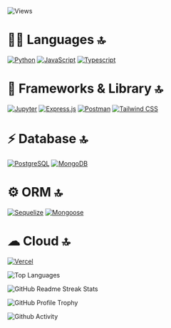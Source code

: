 
![Views](https://hits.seeyoufarm.com/api/count/incr/badge.svg?url=https%3A%2F%2Fgithub.com%2Fvixhnuchandran1212%2Fhit-counter)

# 👩‍💻 Languages 🔝
[![Python](https://img.shields.io/badge/Python-FFD43B?style=for-the-badge&logo=python&logoColor=blue)](https://www.python.org/)
[![JavaScript](https://img.shields.io/badge/JavaScript-323330?style=for-the-badge&logo=javascript&logoColor=F7DF1E)](https://developer.mozilla.org/en-US/docs/Web/JavaScript)
[![Typescript](https://img.shields.io/badge/TypeScript-007ACC?style=for-the-badge&logo=typescript&logoColor=white)](https://www.typescriptlang.org/)

# 🚀 Frameworks & Library 🔝
[![Jupyter](https://img.shields.io/badge/Jupyter-F37626.svg?&style=for-the-badge&logo=Jupyter&logoColor=white)](https://jupyter.org/)
[![Express.js](https://img.shields.io/badge/Express%20js-000000?style=for-the-badge&logo=express&logoColor=white)](https://expressjs.com/)
[![Postman](https://img.shields.io/badge/Postman-FF6C37?style=for-the-badge&logo=Postman&logoColor=white)](https://www.postman.com/)
[![Tailwind CSS](https://img.shields.io/badge/Tailwind_CSS-38B2AC?style=for-the-badge&logo=tailwind-css&logoColor=white)](https://tailwindcss.com/)
# ⚡ Database 🔝
[![PostgreSQL](https://img.shields.io/badge/PostgreSQL-316192?style=for-the-badge&logo=postgresql&logoColor=white)](https://www.postgresql.org/)
[![MongoDB](https://img.shields.io/badge/MongoDB-4EA94B?style=for-the-badge&logo=mongodb&logoColor=white)](https://www.mongodb.com/)

# ⚙️ ORM 🔝
[![Sequelize](https://img.shields.io/badge/Sequelize-52B0E7?style=for-the-badge&logo=Sequelize&logoColor=white)](https://sequelize.org/)
[![Mongoose](https://img.shields.io/badge/Mongoose-4EA94B?style=for-the-badge&logo=mongoose&logoColor=white)](https://www.mongodb.com/)

# ☁ Cloud 🔝
[![Vercel](https://img.shields.io/badge/Vercel-000000?style=for-the-badge&logo=vercel&logoColor=white)](https://vercel.com/)



![Top Languages](https://github-readme-stats.vercel.app/api/top-langs/?username=vixhnuchandran&theme=onedark)

![GitHub Readme Streak Stats](https://github-readme-streak-stats.herokuapp.com/?user=vixhnuchandran&theme=onedark)

![GitHub Profile Trophy](https://github-profile-trophy.vercel.app/?username=vixhnuchandran&theme=onedark)


![Github Activity](https://github-readme-activity-graph.vercel.app/graph?username=vixhnuchandran&theme=react)
